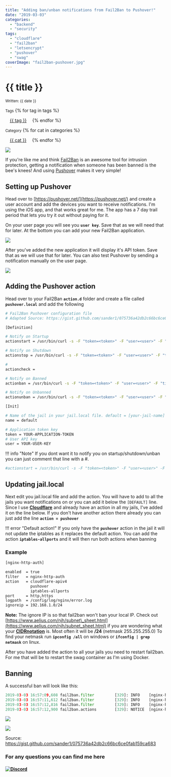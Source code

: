 ```yaml
---
title: "Adding ban/unban notifications from Fail2Ban to Pushover!"
date: "2019-03-03"
categories: 
  - "backend"
  - "security"
tags: 
  - "cloudflare"
  - "fail2ban"
  - "letsencrypt"
  - "pushover"
  - "swag"
coverImage: "fail2ban-pushover.jpg"
---
```


# {{ title }}

<small>Written: {{ date }}</small>

<small>Tags</small>
{% for tag in tags %}
<p style="display:inline">
<a style="padding: .125em 1em; border-radius: 25px; margin-top:5px;" class="md-button md-button--primary" href="#">{{ tag }}</a>
</p>
{% endfor %}

<small>Category</small>
{% for cat in categories %}
<p style="display:inline;">
<a style="padding: .125em 1em; border-radius: 25px; margin-top:5px;" class="md-button md-button--primary" href="#">{{ cat }}</a>
</p>
{% endfor %}

<img src="images/{{ coverImage}}"></img>

If you're like me and think [Fail2Ban](https://technicalramblings.com/?s=fail2ban) is an awesome tool for intrusion protection, getting a notification when someone has been banned is the bee's knees! And using [Pushover](https://pushover.net/) makes it very simple!

## Setting up Pushover

Head over to [https://pushover.net/](https://pushover.net/) and create a user account and add the devices you want to receive notifications. I'm using the iOS app, and that works great for me. The app has a 7 day trail period that lets you try it out without paying for it.

On your user page you will see you **`user key`**. Save that as we will need that for later. At the bottom you can add your new Fail2Ban application.

[![](images/brave_sfwU5K7mjL.png)](images/brave_sfwU5K7mjL.png)

After you've added the new application it will display it's API token. Save that as we will use that for later. You can also test Pushover by sending a notification manually on the user page.

[![](images/brave_7dpeT7uVoh.png)](images/brave_7dpeT7uVoh.png)

## Adding the Pushover action

Head over to your Fail2Ban **`action.d`** folder and create a file called **`pushover.local`** and add the following

```bash
# Fail2Ban Pushover configuration file
# Adapted Source: https://gist.github.com/sander1/075736a42db2c66bc6ce0fab159ca683

[Definition]

# Notify on Startup
actionstart = /usr/bin/curl -s -F "token=<token>" -F "user=<user>" -F "title=[Fail2Ban] <name>" -F "message=Jail <name> has been started successfully." https://api.pushover.net/1/messages

# Notify on Shutdown
actionstop = /usr/bin/curl -s -F "token=<token>" -F "user=<user>" -F "title=[Fail2Ban] <name>" -F "message=Jail <name> has been stopped." https://api.pushover.net/1/messages

#
actioncheck =

# Notify on Banned
actionban = /usr/bin/curl -s -F "token=<token>" -F "user=<user>" -F "title=[Fail2Ban] <name>" -F "message=Banned IP: <ip> Lines containing IP: `grep '<ip>' <logpath>`" https://api.pushover.net/1/messages

# Notify on Unbanned
actionunban = /usr/bin/curl -s -F "token=<token>" -F "user=<user>" -F "title=[Fail2Ban] <name>" -F "message=Unbanned IP: <ip> Lines containing IP: `grep '<ip>' <logpath>`" https://api.pushover.net/1/messages

[Init]

# Name of the jail in your jail.local file. default = [your-jail-name]
name = default

# Application token key
token = YOUR-APPLICATION-TOKEN
# User API key
user = YOUR-USER-KEY
```

!!! info "Note"
    If you dont want it to notify you on startup/shutdown/unban you can just comment that line with a #.

```bash
#actionstart = /usr/bin/curl -s -F "token=<token>" -F "user=<user>" -F "title=[Fail2Ban] <name>" -F "message=Jail <name> has been started successfully." https://api.pushover.net/1/messages
```

## Updating jail.local

Next edit you jail.local file and add the action. You will have to add to all the jails you want notifications on or you can add it below the `[DEFAULT]` line. Since I use **[Cloudflare](https://technicalramblings.com/blog/cloudflare-fail2ban-integration-with-automated-set_real_ip_from-in-nginx/)** and already have an action in all my jails, I've added it on the line below. If you don't have another action there already you can just add the line **`action = pushover`**

!!! error "Default action!"
    If you only have the **`pushover`** action in the jail it will not update the iptables as it replaces the default action. You can add the action **`iptables-allports`** and it will then run both actions when banning

### Example

```bash
[nginx-http-auth]

enabled  = true
filter   = nginx-http-auth
action   = cloudflare-apiv4
           pushover
           iptables-allports
port     = http,https
logpath  = /config/log/nginx/error.log
ignoreip = 192.168.1.0/24
```

**Note:** The ignore IP is so that fail2ban won't ban your local IP. Check out [https://www.aelius.com/njh/subnet\_sheet.html](https://www.aelius.com/njh/subnet_sheet.html) if you are wondering what your **[CIDRnotation](https://www.digitalocean.com/community/tutorials/understanding-ip-addresses-subnets-and-cidr-notation-for-networking)** is. Most often it will be **/24** (netmask 255.255.255.0) To find your netmask run **`ipconfig /all`** on windows or **`ifconfig | grep netmask`** on linux.

After you have added the action to all your jails you need to restart fail2ban. For me that will be to restart the swag container as I'm using Docker.

## Banning

A successful ban will look like this:

```py
2019-03-03 16:57:09,608 fail2ban.filter         [329]: INFO    [nginx-http-auth-technicalramblings] Found 23.92.127.82 - 2019-03-03 16:57:09
2019-03-03 16:57:11,612 fail2ban.filter         [329]: INFO    [nginx-http-auth-technicalramblings] Found 23.92.127.82 - 2019-03-03 16:57:11
2019-03-03 16:57:12,816 fail2ban.filter         [329]: INFO    [nginx-http-auth-technicalramblings] Found 23.92.127.82 - 2019-03-03 16:57:12
2019-03-03 16:57:12,900 fail2ban.actions        [329]: NOTICE  [nginx-http-auth-technicalramblings] Ban 23.92.127.82
```

 [![](images/IMG_0900.png)](images/IMG_0900.png)
 
 [![](images/brave_lBokWdHUuv.png)](images/brave_lBokWdHUuv.png)

Source: https://gist.github.com/sander1/075736a42db2c66bc6ce0fab159ca683

### For any questions you can find me here

#### [![Discord](https://img.shields.io/discord/591352397830553601.svg?color=6f83cc&label=Discord&logo=sd&style=for-the-badge)](https://discordapp.com/invite/TrNtY7N)
